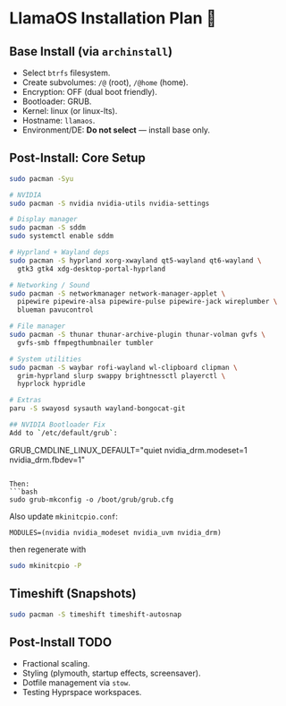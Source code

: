 # LlamaOS Installation Plan 🦙

## Base Install (via `archinstall`)
- Select `btrfs` filesystem.
- Create subvolumes: `/@` (root), `/@home` (home).
- Encryption: OFF (dual boot friendly).
- Bootloader: GRUB.
- Kernel: linux (or linux-lts).
- Hostname: `llamaos`.
- Environment/DE: **Do not select** — install base only.

## Post-Install: Core Setup

```bash
sudo pacman -Syu

# NVIDIA
sudo pacman -S nvidia nvidia-utils nvidia-settings

# Display manager
sudo pacman -S sddm
sudo systemctl enable sddm

# Hyprland + Wayland deps
sudo pacman -S hyprland xorg-xwayland qt5-wayland qt6-wayland \
  gtk3 gtk4 xdg-desktop-portal-hyprland

# Networking / Sound
sudo pacman -S networkmanager network-manager-applet \
  pipewire pipewire-alsa pipewire-pulse pipewire-jack wireplumber \
  blueman pavucontrol

# File manager
sudo pacman -S thunar thunar-archive-plugin thunar-volman gvfs \
  gvfs-smb ffmpegthumbnailer tumbler

# System utilities
sudo pacman -S waybar rofi-wayland wl-clipboard clipman \
  grim-hyprland slurp swappy brightnessctl playerctl \
  hyprlock hypridle

# Extras
paru -S swayosd sysauth wayland-bongocat-git

## NVIDIA Bootloader Fix
Add to `/etc/default/grub`:
```
GRUB_CMDLINE_LINUX_DEFAULT="quiet nvidia_drm.modeset=1 nvidia_drm.fbdev=1"
```

Then:
```bash
sudo grub-mkconfig -o /boot/grub/grub.cfg
```

Also update `mkinitcpio.conf`:
```
MODULES=(nvidia nvidia_modeset nvidia_uvm nvidia_drm)
```
then regenerate with 
```bash
sudo mkinitcpio -P
```

## Timeshift (Snapshots)
```bash
sudo pacman -S timeshift timeshift-autosnap
```

## Post-Install TODO
- Fractional scaling.
- Styling (plymouth, startup effects, screensaver).
- Dotfile management via `stow`.
- Testing Hyprspace workspaces.
```
